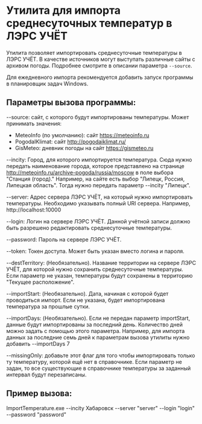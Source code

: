 # Утилита для импорта среднесуточных температур в ЛЭРС УЧЁТ

Утилита позволяет импортировать среднесуточные температуры в ЛЭРС УЧЁТ.
В качестве источников могут выступать различные сайты с архивом погоды.
Подробнее смотрите в описании параметра `--source`.

Для ежедневного импорта рекомендуется добавить запуск программы в планировщик задач Windows.

## Параметры вызова программы:

--source: сайт, с которого будут импортированы температуры. Может принимать значения:

- MeteoInfo (по умолчанию): сайт https://meteoinfo.ru
- PogodaIKlimat: сайт http://pogodaiklimat.ru/
- GisMeteo: дневник погоды на сайт https://gismeteo.ru

--incity: Город, для которого импортируется температура. Сюда нужно передать наименование города, которое представлено на странице http://meteoinfo.ru/archive-pogoda/russia/moscow в поле выбора "Станция (город)."
Например, на сайте есть выбор "Липецк, Россия, Липецкая область". Тогда нужно передать параметр --incity "Липецк".

--server: Адрес сервера ЛЭРС УЧЁТ, на который нужно импортировать температуры. Необходимо указывать полный URI сервера. Например, http://localhost:10000

--login: Логин на сервере ЛЭРС УЧЁТ. Данной учётной записи должно быть разрешено редактировать среднесуточные температуры.

--password: Пароль на сервере ЛЭРС УЧЁТ.

--token: Токен доступа. Может быть указан вместо логина и пароля.

--destTerritory: (Необязательно). Название территории на сервере ЛЭРС УЧЁТ, для которой нужно сохранить среднесуточные температуры. Если параметр не указан, температуры будут сохранены в территорию "Текущее расположение".

--importStart: (Необязательно). Дата, начиная с которой будет проводиться импорт. Если не указана, будет импортирована температура за прошлые сутки.

--importDays: (Необязательно). Если не передан параметр importStart, данные будут импортированы за последний день. Количество дней можно задать с помощью этого параметра. Например, для импорта данных за последние семь дней к параметрам вызова утилиты нужно добавить --importDays 7

--missingOnly: добавьте этот флаг для того чтобы импортировать только ту температуру, которой ещё нет в справочнике. Если параметр не задан, то все существующие в справочнике температуры за заданный интервал будут перезаписаны.

## Пример вызова:

ImportTemperature.exe --incity Хабаровск --server "server" --login "login" --password "password"
